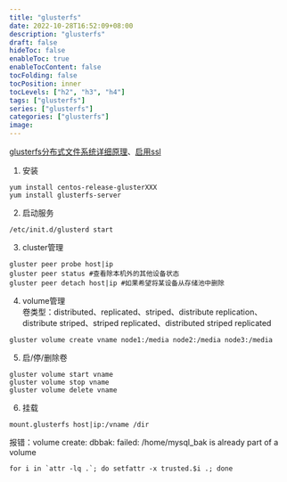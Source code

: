 ```yaml
---
title: "glusterfs"
date: 2022-10-28T16:52:09+08:00
description: "glusterfs"
draft: false
hideToc: false
enableToc: true
enableTocContent: false
tocFolding: false
tocPosition: inner
tocLevels: ["h2", "h3", "h4"]
tags: ["glusterfs"]
series: ["glusterfs"]
categories: ["glusterfs"]
image:
---
```

[glusterfs分布式文件系统详细原理](http://blog.csdn.net/yujin2010good/article/details/75268877)、[启用ssl](https://cloud.tencent.com/developer/article/1151958)
1. 安装
```
yum install centos-release-glusterXXX
yum install glusterfs-server
```
2. 启动服务
```
/etc/init.d/glusterd start
```
3. cluster管理
```
gluster peer probe host|ip
gluster peer status #查看除本机外的其他设备状态
gluster peer detach host|ip #如果希望将某设备从存储池中删除
```
4. volume管理  
卷类型：distributed、replicated、striped、distribute replication、distribute striped、striped replicated、distributed striped replicated
```
gluster volume create vname node1:/media node2:/media node3:/media
```
5. 启/停/删除卷
```
gluster volume start vname
gluster volume stop vname
gluster volume delete vname
```
6. 挂载
```
mount.glusterfs host|ip:/vname /dir
```

报错：volume create: dbbak: failed: /home/mysql_bak is already part of a volume
```
for i in `attr -lq .`; do setfattr -x trusted.$i .; done 
```